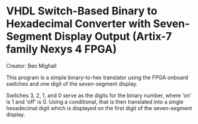# VHDL Switch-Based Binary to Hexadecimal Converter with Seven-Segment Display Output (Artix-7 family Nexys 4 FPGA) 
Creator: Ben Mighall

This program is a simple binary-to-hex translator using the FPGA onboard switches and one digit of the seven-segment display.

Switches 3, 2, 1, and 0 serve as the digits for the binary number, where 'on' is 1 and 'off' is 0. Using a conditional, that is then translated into a single hexadecimal digit which is displayed on the first digit of the seven-segment display.
